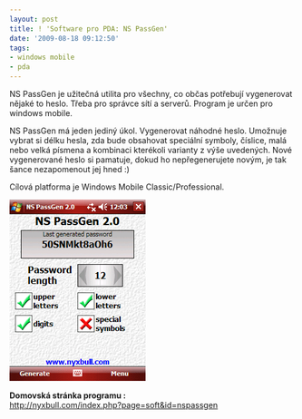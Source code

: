 ```yaml
---
layout: post
title: ! 'Software pro PDA: NS PassGen'
date: '2009-08-18 09:12:50'
tags:
- windows mobile
- pda
---
```


NS PassGen je užitečná utilita pro všechny, co občas potřebují
vygenerovat nějaké to heslo. Třeba pro správce sítí a serverů. Program je
určen pro windows mobile.


<p>NS PassGen má jeden jediný úkol. Vygenerovat náhodné heslo. Umožnuje
vybrat si délku hesla, zda bude obsahovat speciální symboly, číslice, malá
nebo velká písmena a kombinaci kterékoli varianty z výše uvedených.
Nové vygenerované heslo si pamatuje, dokud ho nepřegenerujete novým, je tak
šance nezapomenout jej hned :)</p>

<p>Cílová platforma je Windows Mobile Classic/Professional.</p>

<div><img src="/images/54.gif" width="240" alt="NS PassGen"
height="320" /></div>

<p><strong>Domovská stránka programu :</strong>
<br /><a
href="http://nyxbull.com/index.php?page=soft&amp;id=nspassgen">http://nyxbull.com/index.php?page=soft&amp;id=nspassgen</a></p>

